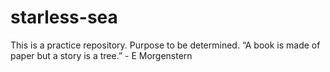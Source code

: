 # starless-sea
This is a practice repository.  Purpose to be determined.  “A book is made of paper but a story is a tree.” - E Morgenstern
